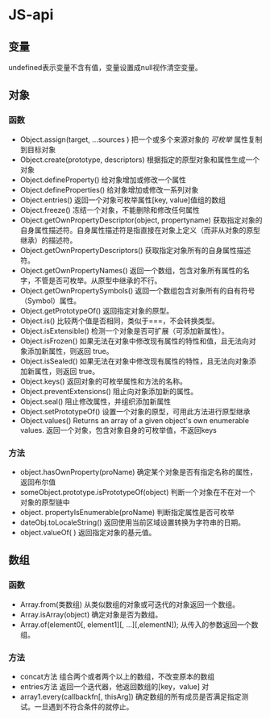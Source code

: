 # JS-api
## 变量
undefined表示变量不含有值，变量设置成null视作清空变量。
## 对象
### 函数
* Object.assign(target, ...sources )
把一个或多个来源对象的 _可枚举_ 属性复制到目标对象
* Object.create(prototype, descriptors)
根据指定的原型对象和属性生成一个对象
* Object.defineProperty()
给对象增加或修改一个属性
* Object.defineProperties()
给对象增加或修改一系列对象
* Object.entries() 
返回一个对象可枚举属性[key, value]值组的数组
* Object.freeze()
冻结一个对象，不能删除和修改任何属性
* Object.getOwnPropertyDescriptor(object, propertyname)
获取指定对象的自身属性描述符。自身属性描述符是指直接在对象上定义（而非从对象的原型继承）的描述符。
* Object.getOwnPropertyDescriptors()
获取指定对象所有的自身属性描述符。
* Object.getOwnPropertyNames()
返回一个数组，包含对象所有属性的名字，不管是否可枚举。从原型中继承的不行。
* Object.getOwnPropertySymbols()
返回一个数组包含对象所有的自有符号（Symbol）属性。
* Object.getPrototypeOf()
返回指定对象的原型。
* Object.is()
比较两个值是否相同，类似于===，不会转换类型。
* Object.isExtensible()
检测一个对象是否可扩展（可添加新属性）。
* Object.isFrozen()
如果无法在对象中修改现有属性的特性和值，且无法向对象添加新属性，则返回 true。
* Object.isSealed()
如果无法在对象中修改现有属性的特性，且无法向对象添加新属性，则返回 true。
* Object.keys()
返回对象的可枚举属性和方法的名称。
* Object.preventExtensions()
阻止向对象添加新的属性。
* Object.seal()
阻止修改属性，并组织添加新属性
* Object.setPrototypeOf()
设置一个对象的原型，可用此方法进行原型继承
* Object.values() 
Returns an array of a given object's own enumerable values.
返回一个对象，包含对象自身的可枚举值，不返回keys

### 方法
* object.hasOwnProperty(proName)
确定某个对象是否有指定名称的属性，返回布尔值
* someObject.prototype.isPrototypeOf(object)
判断一个对象在不在对一个对象的原型链中
* object. propertyIsEnumerable(proName)
判断指定属性是否可枚举
* dateObj.toLocaleString() 
返回使用当前区域设置转换为字符串的日期。
* object.valueOf( )
返回指定对象的基元值。

## 数组
### 函数
* Array.from(类数组)
从类似数组的对象或可迭代的对象返回一个数组。
* Array.isArray(object) 
确定对象是否为数组。
* Array.of(element0[, element1][, ...][,elementN]);
从传入的参数返回一个数组。

### 方法
* concat方法
组合两个或者两个以上的数组，不改变原本的数组
* entries方法
返回一个迭代器，他返回数组的[key，value]  对
* array1.every(callbackfn[, thisArg])
确定数组的所有成员是否满足指定测试。一旦遇到不符合条件的就停止。